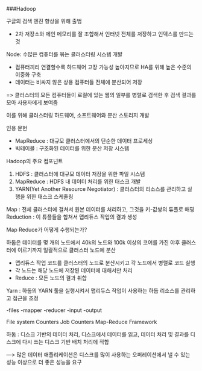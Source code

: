 ###Hadoop

구글의 검색 엔진 향상을 위해 출범
- 2차 저장소와 메인 메모리를 잘 조합해서 인터넷 전체를 저장하고 인덱스를 만드는 것

Node:  수많은 컴퓨터를 묶는 클러스터링 시스템 개발

+ 컴퓨터끼리 연결할수록 하드웨어 고장 가능성 높아지므로 HA를 위해 높은 수준의 이중화 구축
+ 데이터는 비싸지 않은 상용 컴퓨터들 전체에 분산되어 저장

=> 클러스터의 모든 컴퓨터들이 로컬에 있는 웹의 일부를 병렬로 검색한 후 검색 결과를 모아 사용자에게 보여줌

이를 위해 클러스터링 하드웨어, 소프트웨어와 분산 스토리지 개발

인용 문헌
- MapReduce : 대규모 클러스터에서의 단순한 데이터 프로세싱
- 빅테이블 : 구조화된 데이터를 위한 분산 저장 시스템


Hadoop의 주요 컴포넌트
1. HDFS : 클러스터에 대규모 데이터 저장을 위한 파일 시스템
2. MapReduce : HDFS 내 데이터 처리를 위한 태스크 개발
3. YARN(Yet Another Resource Negotiator) : 클러스터의 리소스를 관리하고 실행을 위한 태스크 스케줄링

Map : 전체 클러스터에 걸쳐서 원본 데이터를 처리하고, 그것을 키-값쌍의 튜플로 매핑
Reduction : 이 튜플들을 합쳐서 맵리듀스 작업의 결과 생성

Map Reduce가 어떻게 수행되는가? 

하둡은 데이터를 몇 개의 노드에서 40k의 노드와 100k 이상의 코어를 가진 야후 클러스터에 이르기까지 일괄적으로 클러스터 노드에 분산

- 맵리듀스 작업 코드를 클러스터의 노드로 분산시키고 각 노드에서 병렬로 코드 실행
- 각 노드는 해당 노드에 저장된 데이터에 대해서만 처리
- Reduce : 모든 노드의 결과 취합


Yarn : 하둡의 YARN 툴을 실행시켜서 맵리듀스 작업이 사용하는 하둡 리소스를 관리하고 접근을 조정

-files
-mapper
-reducer
-input
-output

File system Counters
Job Counters
Map-Reduce Framework

하둡 : 디스크 기반의 데이터 처리, 디스크에서 데이터를 읽고, 데이터 처리 및 결과를 디스크에 다시 쓰는 디스크 기반 배치 처리에 적합

—> 많은 데이터 애플리케이션은 디스크를 많이 사용하는 오퍼레이션에서 낼 수 있는 성능 이상으로 더 좋은 성능을 요구
